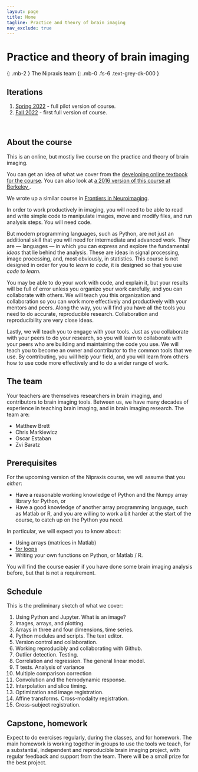```yaml
---
layout: page
title: Home
tagline: Practice and theory of brain imaging
nav_exclude: true
---
```


# Practice and theory of brain imaging
{: .mb-2 }
The Nipraxis team
{: .mb-0 .fs-6 .text-grey-dk-000 }

## Iterations

1. [Spring 2022](spring-2022) - full pilot version of course.
2. [Fall 2022](fall-2022) - first full version of course.

<br>

## About the course

This is an online, but mostly live course on the practice and theory of brain
imaging.

You can get an idea of what we cover from the [developing online
textbook for the course](https://textbook.nipraxis.org/intro.html).
You can also look at [a 2016 version of this course at Berkeley ](https://bic-berkeley.github.io/psych-214-fall-2016/).

We wrote up a similar course in [Frontiers in
Neuroimaging](https://www.frontiersin.org/articles/10.3389/fnins.2018.00727).

In order to work productively in imaging, you will need to be able to read and
write simple code to manipulate images, move and modify files, and run analysis
steps.  You will need code.

But modern programming languages, such as Python, are not just an additional
skill that you will need for intermediate and advanced work.  They are
— languages — in which you can express and explore the fundamental *ideas* that
lie behind the analysis.   These are ideas in signal processing, image
processing, and, most obviously, in statistics.  This course is not designed in
order for you to *learn to code*, it is designed so that you use *code to
learn*.

You may be able to do your work with code, and explain it, but your results
will be full of error unless you organize your work carefully, and you can
collaborate with others.  We will teach you this organization and collaboration
so you can work more effectively and productively with your mentors and peers.
Along the way, you will find you have all the tools you need to do accurate,
reproducible research.  Collaboration and reproducibility are very close ideas.

Lastly, we will teach you to engage with your tools.  Just as you collaborate with your peers to do your research, so you will learn to collaborate with your peers who are building and maintaining the code you use.  We will teach you to become an owner and contributor to the common tools that we use.   By contributing, you will help your field, and you will learn from others how to use code more effectively and to do a wider range of work.

## The team

Your teachers are themselves researchers in brain imaging, and contributors to brain imaging tools.  Between us, we have many decades of experience in teaching brain imaging, and in brain imaging research.  The team are:

* Matthew Brett
* Chris Markiewicz
* Oscar Estaban
* Zvi Baratz

## Prerequisites

For the upcoming version of the Nipraxis course, we will assume that you *either*:

* Have a reasonable working knowledge of Python and the Numpy array
  library for Python, or
* Have a good knowledge of another array programming language, such as
  Matlab or R, and you are willing to work a bit harder at the start of the course, to catch up on the Python you need.

In particular, we will expect you to know about:

* Using arrays (matrices in Matlab)
* [for loops](https://en.wikipedia.org/wiki/For_loop)
* Writing your own functions on Python, or Matlab / R.

You will find the course easier if you have done some brain imaging
analysis before, but that is not a requirement.

## Schedule

This is the preliminary sketch of what we cover:

1. Using Python and Jupyter.  What is an image?
2. Images, arrays, and plotting.
3. Arrays in three and four dimensions, time series.
4. Python modules and scripts.  The text editor.
5. Version control and collaboration.
6. Working reproducibly and collaborating with Github.
7. Outlier detection.  Testing.
8. Correlation and regression. The general linear model.
9. T tests.  Analysis of variance
10. Multiple comparison correction
11. Convolution and the hemodynamic response.
12. Interpolation and slice timing.
13. Optimization and image registration.
14. Affine transforms.  Cross-modality registration.
15. Cross-subject registration.

## Capstone, homework

Expect to do exercises regularly, during the classes, and for
homework.  The main homework is working together in groups to use the
tools we teach, for a substantial, independent and reproducible brain
imaging project, with regular feedback and support from the team.  There will be a small prize for the best project.
